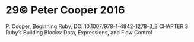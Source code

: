 # 29© Peter Cooper 2016
P. Cooper, Beginning Ruby, DOI 10.1007/978-1-4842-1278-3_3
CHAPTER 3
Ruby’s Building Blocks: Data,
Expressions, and Flow Control
